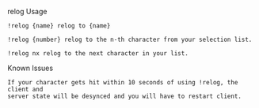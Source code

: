 relog
Usage

    !relog {name} relog to {name}

    !relog {number} relog to the n-th character from your selection list.

    !relog nx relog to the next character in your list.

Known Issues

    If your character gets hit within 10 seconds of using !relog, the client and 
    server state will be desynced and you will have to restart client.
